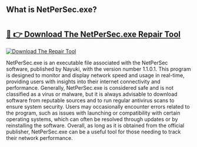## What is NetPerSec.exe? 

# <h2><a href="https://exedetect.com/download.php?NetPerSec.exe">🔗 👉 Download The NetPerSec.exe Repair Tool</a></h2>

[![Download The Repair Tool](https://exedetect.com/download-button.jpg)](https://exedetect.com/download.php?NetPerSec.exe)

NetPerSec.exe is an executable file associated with the NetPerSec software, published by Nayuki, with the version number 1.1.0.1. This program is designed to monitor and display network speed and usage in real-time, providing users with insights into their internet connectivity and performance. Generally, NetPerSec.exe is considered safe and is not classified as a virus or malware, but it is always advisable to download software from reputable sources and to run regular antivirus scans to ensure system security. Users may occasionally encounter errors related to the program, such as issues with launching or compatibility with certain operating systems, which can often be resolved through updates or by reinstalling the software. Overall, as long as it is obtained from the official publisher, NetPerSec.exe can be a useful tool for those needing to track their network performance.
